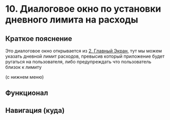 # 10. Диалоговое окно по установки дневного лимита на расходы

## Краткое пояснение

Это диалоговое окно открывается из [2. Главный Экран](screen_2_main.md), тут мы можем указать
дневной лимит расходов, превысив который приложение будет ругаться на пользователя, либо
предупреждать что пользователь близок к лимиту

(с нижнем меню)

## Функционал

## Навигация (куда)
